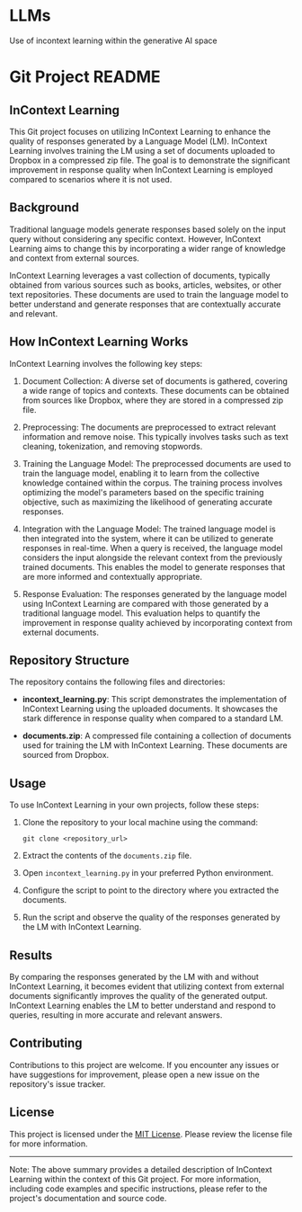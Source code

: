 # LLMs
Use of incontext learning within the generative AI space
# Git Project README

## InContext Learning

This Git project focuses on utilizing InContext Learning to enhance the quality of responses generated by a Language Model (LM). InContext Learning involves training the LM using a set of documents uploaded to Dropbox in a compressed zip file. The goal is to demonstrate the significant improvement in response quality when InContext Learning is employed compared to scenarios where it is not used.

## Background

Traditional language models generate responses based solely on the input query without considering any specific context. However, InContext Learning aims to change this by incorporating a wider range of knowledge and context from external sources.

InContext Learning leverages a vast collection of documents, typically obtained from various sources such as books, articles, websites, or other text repositories. These documents are used to train the language model to better understand and generate responses that are contextually accurate and relevant.

## How InContext Learning Works

InContext Learning involves the following key steps:

1. Document Collection: A diverse set of documents is gathered, covering a wide range of topics and contexts. These documents can be obtained from sources like Dropbox, where they are stored in a compressed zip file.

2. Preprocessing: The documents are preprocessed to extract relevant information and remove noise. This typically involves tasks such as text cleaning, tokenization, and removing stopwords.

3. Training the Language Model: The preprocessed documents are used to train the language model, enabling it to learn from the collective knowledge contained within the corpus. The training process involves optimizing the model's parameters based on the specific training objective, such as maximizing the likelihood of generating accurate responses.

4. Integration with the Language Model: The trained language model is then integrated into the system, where it can be utilized to generate responses in real-time. When a query is received, the language model considers the input alongside the relevant context from the previously trained documents. This enables the model to generate responses that are more informed and contextually appropriate.

5. Response Evaluation: The responses generated by the language model using InContext Learning are compared with those generated by a traditional language model. This evaluation helps to quantify the improvement in response quality achieved by incorporating context from external documents.

## Repository Structure

The repository contains the following files and directories:

- **incontext_learning.py**: This script demonstrates the implementation of InContext Learning using the uploaded documents. It showcases the stark difference in response quality when compared to a standard LM.

- **documents.zip**: A compressed file containing a collection of documents used for training the LM with InContext Learning. These documents are sourced from Dropbox.

## Usage

To use InContext Learning in your own projects, follow these steps:

1. Clone the repository to your local machine using the command:
   ```
   git clone <repository_url>
   ```

2. Extract the contents of the `documents.zip` file.

3. Open `incontext_learning.py` in your preferred Python environment.

4. Configure the script to point to the directory where you extracted the documents.

5. Run the script and observe the quality of the responses generated by the LM with InContext Learning.

## Results

By comparing the responses generated by the LM with and without InContext Learning, it becomes evident that utilizing context from external documents significantly improves the quality of the generated output. InContext Learning enables the LM to better understand and respond to queries, resulting in more accurate and relevant answers.

## Contributing

Contributions to this project are welcome. If you encounter any issues or have suggestions for improvement, please open a new issue on the repository's issue tracker.

## License

This project is licensed under the [MIT License](LICENSE). Please review the license file for more information.

---

Note: The above summary provides a detailed description of InContext Learning within the context of this Git project. For more information, including code examples and specific instructions, please refer to the project's documentation and source code.

